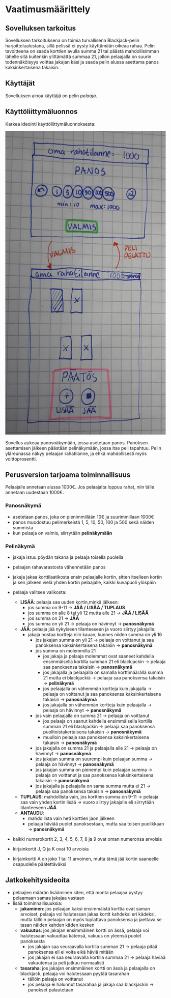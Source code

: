 # Vaatimusmäärittely
## Sovelluksen tarkoitus
Sovelluksen tarkoituksena on toimia turvallisena Blackjack-pelin harjoittelualustana, sillä pelissä ei pysty käyttämään oikeaa rahaa. Pelin tavoitteena on saada korttien avulla summa 21 tai päästä mahdollisimman lähelle sitä kuitenkin ylittämättä summaa 21, jollon pelaajalla on suurin todennäköisyys voittaa jakajan käsi ja saada pelin alussa asettama panos kaksinkertaisena takaisin.

## Käyttäjät
Sovelluksen ainoa käyttäjä on pelin *pelaaja*.

## Käyttöliittymäluonnos
Karkea ideointi käyttöliittymäluonnoksesta:

<img src="https://github.com/hennaroi/ot-harjoitustyo/blob/master/dokumentaatio/K%C3%A4ytt%C3%B6liittym%C3%A4luonnos.jpg"  width="600">

Sovellus aukeaa panosnäkymään, jossa asetetaan panos. Panoksen asettamisen jälkeen päästään pelinäkymään, jossa itse peli tapahtuu. Pelin yläreunassa näkyy pelaajan rahatilanne, ja ehkä mahdollisesti myös voittoprosentti.

## Perusversion tarjoama toiminnallisuus
Pelaajalle annetaan alussa 1000€. Jos pelaajalta loppuu rahat, niin tälle annetaan uudestaan 1000€.
### Panosnäkymä
- asetetaan panos, joka on pienimmillään 10€ ja suurimmillaan 1000€
- panos muodostuu pelimerkeistä 1, 5, 10, 50, 100 ja 500 sekä näiden summista
- kun pelaaja on valmis, siirrytään __pelinäkymään__
### Pelinäkymä
- jakaja istuu pöydän takana ja pelaaja toisella puolella
- pelaajan rahavarastosta vähennetään panos
- jakaja jakaa korttilaatikosta ensin pelaajalle kortin, sitten itselleen kortin ja sen jälkeen vielä yhden kortin pelaajalle, kaikki kuvapuoli ylöspäin
- pelaaja valitsee valikosta: 
  - __LISÄÄ__: pelaaja saa uuden kortin,minkä jälkeen:
    - jos summa on 9-11 -> __JÄÄ / LISÄÄ / TUPLAUS__
    - jos summa on alle 8 tai yli 12 mutta alle 21 -> __JÄÄ / LISÄÄ__
    - jos summa on 21 -> __JÄÄ__
    - jos summa on yli 21 -> pelaaja on hävinnyt -> __panosnäkymä__
  - __JÄÄ__: pelaaja jää nykyiseen tilanteeseen ja vuoro siirtyy jakajalle:
    - jakaja nostaa kortteja niin kauan, kunnes niiden summa on yli 16
      - jos jakajan summa on yli 21 -> pelaaja on voittanut ja saa panoksensa kaksinkertaisena takaisin -> __panosnäkymä__
      - jos summa on molemmilla 21 
        - jos jakaja ja pelaaja molemmat ovat saaneet kahdella ensimmäisellä kortilla summan 21 eli blackjackin -> pelaaja saa panoksensa takaisin -> __panosnäkymä__
        - jos jakajalla ja pelaajalla on samalla korttimäärällä summa 21 mutta ei blackjackiä -> pelaaja saa panoksensa takaisin -> __pelinäkymä__
        - jos pelaajalla on vähemmän kortteja kuin jakajalla -> pelaaja on voittanut ja saa panoksensa kaksinkertaisena takaisin -> __panosnäkymä__
        - jos jakajalla on vähemmän kortteja kuin pelaajalla -> pelaaja on hävinnyt -> __panosnäkymä__
      - jos vain pelaajalla on summa 21 -> pelaaja on voittanut
        - jos pelaaja on saanut kahdella ensimmäisella kortilla summan 21 eli blackjackin -> pelaaja saa panoksensa puolitoistakertaisena takaisin -> __panosnäkymä__
        - muulloin pelaaja saa panoksensa kaksinkertaisena takaisin -> __panosnäkymä__
      - jos jakajalla on summa 21 ja pelaajalla alle 21 -> pelaaja on hävinnyt -> __panosnäkymä__
      - jos jakajan summa on suurempi kuin pelaajan summa -> pelaaja on hävinnyt -> __panosnäkymä__
      - jos jakajan summa on pienempi kuin pelaajan summa -> pelaaja on voittanut ja saa panoksensa kaksinkertaisena takaisin -> __panosnäkymä__
      - jos jakajalla ja pelaajalla on sama summa mutta ei 21 -> pelaaja saa panoksensa takaisin -> __panosnäkymä__
  - __TUPLAUS__: mahdollista vain, jos korttien summa on 9-11 -> pelaaja saa vain yhden kortin lisää -> vuoro siirtyy jakajalle eli siirrytään tilanteeseen __JÄÄ__
  - __ANTAUDU__: 
    - mahdollista vain heti korttien jaon jälkeen
    - pelaaja häviää puolet panoksestaan, mutta saa toisen puolikkaan -> __panosnäkymä__


- kaikki numerokortit 2, 3, 4, 5, 6, 7, 8 ja 9 ovat oman numeronsa arvoisia
- kirjainkortit J, Q ja K ovat 10 arvoisia
- kirjainkortti A on joko 1 tai 11 arvoinen, mutta tämä jää kortin saaneelle osapuolelle päätettäväksi

## Jatkokehitysideoita
- pelaajien määrän lisääminen siten, että monta pelaajaa pystyy pelaamaan samaa jakajaa vastaan
- lisää toiminnallisuuksia:
  - __jakaminen__: jos pelaajan kaksi ensimmäistä korttia ovat saman arvoiset, pelaaja voi halutessan jakaa kortit kahdeksi eri kädeksi, mutta tällöin pelaajan on myös tuplattava panoksensa ja jaettava se tasan näiden kahden käden kesken 
  - __vakuutus__: jos jakajan ensimmäinen kortti on ässä, pelaaja voi halutessaan vakuuttaa kätensä, vakuus on yleensä puolet panoksesta
    - jos jakajan saa seuraavalla kortilla summan 21 -> pelaaja pitää panoksensa eli ei voita eikä häviä mitään
    - jos jakajan ei saa seuraavalla kortilla summaa 21 -> pelaaja häviää vakuutensa ja peli jatkuu normaalisti
  - __tasaraha__: jos jakajan ensimmäinen kortti on ässä ja pelaajalla on blackjack, pelaaja voi halutessaan pyytää tasarahan
    - tällöin pelaaja on voittanut 
    - jos pelaaja ei halunnut tasarahaa ja jakaja saa blackjackin -> panokset palautetaan
